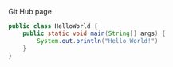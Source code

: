 Git Hub page

```Java
public class HelloWorld {
    public static void main(String[] args) {
        System.out.println("Hello World!")
    }
}
```